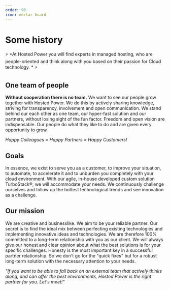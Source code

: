 ```yaml
---
order: 90
icon: mortar-board
---
```


# Some history

⚡ *At Hosted Power you will find experts in managed hosting, who are people-oriented and think along with you based on their passion for Cloud technology. * ⚡

## One team of people

**Without cooperation there is no team.** We want to see our people grow together with Hosted Power. We do this by actively sharing knowledge, striving for transparency, involvement and open communication.
We stand behind our each other as one team, our hyper-fast solution and our partners, without losing sight of the fun factor. Freedom and open vision are indispensable. Our people do what they like to do and are given every opportunity to grow.

*Happy Colleagues = Happy Partners = Happy Customers!*

## Goals
In essence, we exist to serve you as a customer, to improve your situation, to automate, to accelerate it and to unburden you completely with your cloud environment.
With our agile, in-house developed custom solution TurboStack®, we will accommodate your needs. We continuously challenge ourselves and follow up the hottest technological trends and see innovation as a challenge.

## Our mission
We are creative and businesslike. We aim to be your reliable partner. Our secret is to find the ideal mix between perfecting existing technologies and implementing innovative ideas and technologies.
We are therefore 100% committed to a long-term relationship with you as our client. We will always give our honest and clear opinion about what the best solutions is for your specific challenges.
Honesty is the most important key in a successful partner relationship. So we don't go for the "quick fixes" but for a robust long-term solution with the necessary attention to your needs.


*"If you want to be able to fall back on an external team that actively thinks along, and can offer the best environments, Hosted Power is the right partner for you. Let's meet!"*
